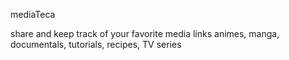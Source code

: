 mediaTeca

share and keep track of your favorite media links
animes, manga, documentals, tutorials, recipes, TV series